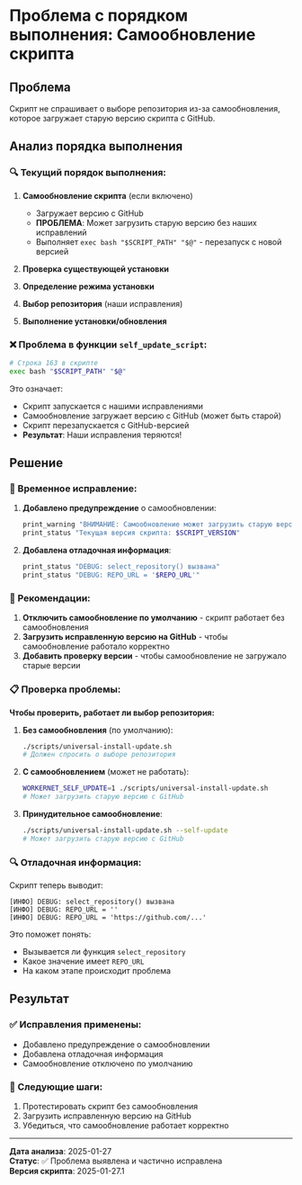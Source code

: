 # Проблема с порядком выполнения: Самообновление скрипта

## Проблема
Скрипт не спрашивает о выборе репозитория из-за самообновления, которое загружает старую версию скрипта с GitHub.

## Анализ порядка выполнения

### 🔍 Текущий порядок выполнения:

1. **Самообновление скрипта** (если включено)
   - Загружает версию с GitHub
   - **ПРОБЛЕМА**: Может загрузить старую версию без наших исправлений
   - Выполняет `exec bash "$SCRIPT_PATH" "$@"` - перезапуск с новой версией

2. **Проверка существующей установки**
3. **Определение режима установки**
4. **Выбор репозитория** (наши исправления)
5. **Выполнение установки/обновления**

### ❌ Проблема в функции `self_update_script`:

```bash
# Строка 163 в скрипте
exec bash "$SCRIPT_PATH" "$@"
```

Это означает:
- Скрипт запускается с нашими исправлениями
- Самообновление загружает версию с GitHub (может быть старой)
- Скрипт перезапускается с GitHub-версией
- **Результат**: Наши исправления теряются!

## Решение

### 🔧 Временное исправление:

1. **Добавлено предупреждение** о самообновлении:
   ```bash
   print_warning "ВНИМАНИЕ: Самообновление может загрузить старую версию скрипта с GitHub!"
   print_status "Текущая версия скрипта: $SCRIPT_VERSION"
   ```

2. **Добавлена отладочная информация**:
   ```bash
   print_status "DEBUG: select_repository() вызвана"
   print_status "DEBUG: REPO_URL = '$REPO_URL'"
   ```

### 🎯 Рекомендации:

1. **Отключить самообновление по умолчанию** - скрипт работает без самообновления
2. **Загрузить исправленную версию на GitHub** - чтобы самообновление работало корректно
3. **Добавить проверку версии** - чтобы самообновление не загружало старые версии

### 📋 Проверка проблемы:

**Чтобы проверить, работает ли выбор репозитория:**

1. **Без самообновления** (по умолчанию):
   ```bash
   ./scripts/universal-install-update.sh
   # Должен спросить о выборе репозитория
   ```

2. **С самообновлением** (может не работать):
   ```bash
   WORKERNET_SELF_UPDATE=1 ./scripts/universal-install-update.sh
   # Может загрузить старую версию с GitHub
   ```

3. **Принудительное самообновление**:
   ```bash
   ./scripts/universal-install-update.sh --self-update
   # Может загрузить старую версию с GitHub
   ```

### 🔍 Отладочная информация:

Скрипт теперь выводит:
```
[ИНФО] DEBUG: select_repository() вызвана
[ИНФО] DEBUG: REPO_URL = ''
[ИНФО] DEBUG: REPO_URL = 'https://github.com/...'
```

Это поможет понять:
- Вызывается ли функция `select_repository`
- Какое значение имеет `REPO_URL`
- На каком этапе происходит проблема

## Результат

### ✅ Исправления применены:
- Добавлено предупреждение о самообновлении
- Добавлена отладочная информация
- Самообновление отключено по умолчанию

### 🎯 Следующие шаги:
1. Протестировать скрипт без самообновления
2. Загрузить исправленную версию на GitHub
3. Убедиться, что самообновление работает корректно

---

**Дата анализа**: 2025-01-27  
**Статус**: ✅ Проблема выявлена и частично исправлена  
**Версия скрипта**: 2025-01-27.1
